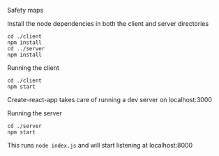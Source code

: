 Safety maps

Install the node dependencies in both the client and server directories

```
cd ./client
npm install
cd ../server
npm install
```

Running the client
```
cd ./client
npm start
```
Create-react-app takes care of running a dev server on localhost:3000

Running the server
```
cd ./server
npm start
```
This runs `node index.js` and will start listening at localhost:8000